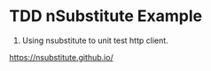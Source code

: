 # TDD nSubstitute Example

1. Using nsubstitute to unit test http client.

https://nsubstitute.github.io/
